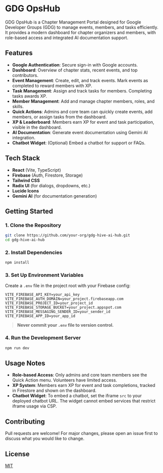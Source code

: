 # GDG OpsHub

GDG OpsHub is a Chapter Management Portal designed for Google Developer Groups (GDG) to manage events, members, and tasks efficiently. It provides a modern dashboard for chapter organizers and members, with role-based access and integrated AI documentation support.

## Features
- **Google Authentication**: Secure sign-in with Google accounts.
- **Dashboard**: Overview of chapter stats, recent events, and top contributors.
- **Event Management**: Create, edit, and track events. Mark events as completed to reward members with XP.
- **Task Management**: Assign and track tasks for members. Completing tasks awards XP.
- **Member Management**: Add and manage chapter members, roles, and skills.
- **Quick Actions**: Admins and core team can quickly create events, add members, or assign tasks from the dashboard.
- **XP & Leaderboard**: Members earn XP for event and task participation, visible in the dashboard.
- **AI Documentation**: Generate event documentation using Gemini AI integration.
- **Chatbot Widget**: (Optional) Embed a chatbot for support or FAQs.

## Tech Stack
- **React** (Vite, TypeScript)
- **Firebase** (Auth, Firestore, Storage)
- **Tailwind CSS**
- **Radix UI** (for dialogs, dropdowns, etc.)
- **Lucide Icons**
- **Gemini AI** (for documentation generation)

## Getting Started

### 1. Clone the Repository
```bash
git clone https://github.com/your-org/gdg-hive-ai-hub.git
cd gdg-hive-ai-hub
```

### 2. Install Dependencies
```bash
npm install
```

### 3. Set Up Environment Variables
Create a `.env` file in the project root with your Firebase config:
```
VITE_FIREBASE_API_KEY=your_api_key
VITE_FIREBASE_AUTH_DOMAIN=your_project.firebaseapp.com
VITE_FIREBASE_PROJECT_ID=your_project_id
VITE_FIREBASE_STORAGE_BUCKET=your_project.appspot.com
VITE_FIREBASE_MESSAGING_SENDER_ID=your_sender_id
VITE_FIREBASE_APP_ID=your_app_id
```
> **Never commit your `.env` file to version control.**

### 4. Run the Development Server
```bash
npm run dev
```


## Usage Notes
- **Role-based Access**: Only admins and core team members see the Quick Action menu. Volunteers have limited access.
- **XP System**: Members earn XP for event and task completions, tracked in Firestore and shown on the dashboard.
- **Chatbot Widget**: To embed a chatbot, set the iframe `src` to your deployed chatbot URL. The widget cannot embed services that restrict iframe usage via CSP.

## Contributing
Pull requests are welcome! For major changes, please open an issue first to discuss what you would like to change.

## License
[MIT](LICENSE)
